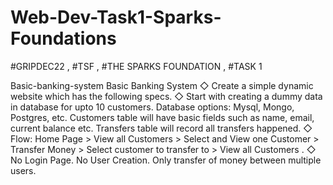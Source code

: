 # Web-Dev-Task1-Sparks-Foundations
#GRIPDEC22  ,  #TSF  ,  #THE SPARKS FOUNDATION  ,  #TASK 1 

Basic-banking-system Basic Banking System 
◇ Create a simple dynamic website which has the following specs. 
◇ Start with creating a dummy data in database for upto 10 customers. Database options: Mysql, Mongo, Postgres, etc. Customers table will have basic fields such as name, email, current balance etc. Transfers table will record all transfers happened. 
◇ Flow: Home Page > View all Customers > Select and View one Customer > Transfer Money > Select customer to transfer to > View all Customers . 
◇ No Login Page. No User Creation. Only transfer of money between multiple users.

